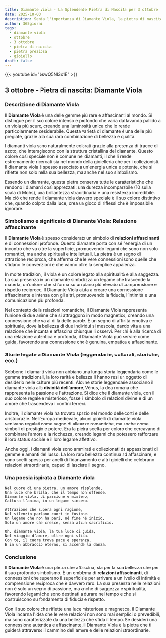 ```yaml
---
title: Diamante Viola - La Splendente Pietra di Nascita per 3 ottobre
date: 2025-10-03
description: Senta l'importanza di Diamante Viola, la pietra di nascita di 3 ottobre che simboleggia Relazione affascinante. Lasci che la sua bellezza e il suo significato illuminino la sua giornata.
author: 365giorni
tags:
  - diamante viola
  - ottobre
  - 3 ottobre
  - pietra di nascita
  - pietra preziosa
  - gioiello
draft: false
---
```


{{< youtube id="bswQ5Nl3x1E" >}}

## 3 ottobre - Pietra di nascita: Diamante Viola

### Descrizione di Diamante Viola

Il **Diamante Viola** è una delle gemme più rare e affascinanti al mondo. Si distingue per il suo colore intenso e profondo che varia dal lavanda pallido a un viola più scuro, creando una luminosità unica che lo rende particolarmente desiderabile. Questa varietà di diamante è una delle più pregiate, grazie alla sua rara combinazione di bellezza e qualità.

I diamanti viola sono naturalmente colorati grazie alla presenza di tracce di azoto, che interagiscono con la struttura cristallina del diamante. Questo colore così speciale non è comune nei diamanti, il che li rende estremamente ricercati sia nel mondo della gioielleria che per i collezionisti. Il diamante viola è spesso associato a un'energia unica e potente, che si riflette non solo nella sua bellezza, ma anche nel suo simbolismo.

Essendo un diamante, questa pietra conserva tutte le caratteristiche che rendono i diamanti così apprezzati: una durezza incomparabile (10 sulla scala di Mohs), una brillantezza straordinaria e una resistenza incredibile. Ma ciò che rende il diamante viola davvero speciale è il suo colore distintivo che, quando colpito dalla luce, crea un gioco di riflessi che è impossibile ignorare.

### Simbolismo e significato di Diamante Viola: Relazione affascinante

Il **Diamante Viola** è spesso considerato un simbolo di **relazioni affascinanti** e di connessioni profonde. Questo diamante porta con sé l'energia di un incontro che va oltre la superficie, promuovendo legami che sono non solo romantici, ma anche spirituali e intellettuali. La pietra è un segno di attrazione reciproca, che afferma che le vere connessioni sono quelle che sfidano le convenzioni e che vanno oltre la semplice apparenza.

In molte tradizioni, il viola è un colore legato alla spiritualità e alla saggezza. La sua presenza in un diamante simbolizza un legame che trascende la materia, un’unione che si forma su un piano più elevato di comprensione e rispetto reciproco. Il Diamante Viola aiuta a creare una connessione affascinante e intensa con gli altri, promuovendo la fiducia, l’intimità e una comunicazione più profonda.

Nel contesto delle relazioni romantiche, il Diamante Viola rappresenta l’unione di due anime che si attraggono in modo magnetico, creando una connessione che va al di là delle parole. È un segno di affinità emotiva e spirituale, dove la bellezza di due individui si mescola, dando vita a una relazione che incanta e affascina chiunque li osservi. Per chi è alla ricerca di una relazione autentica e profonda, il Diamante Viola può servire come guida, favorendo una connessione che è genuina, empatica e affascinante.

### Storie legate a Diamante Viola (leggendarie, culturali, storiche, ecc.)

Sebbene i diamanti viola non abbiano una lunga storia leggendaria come le gemme tradizionali, la loro rarità e bellezza li hanno resi un oggetto di desiderio nelle culture più recenti. Alcune storie leggendarie associano il diamante viola alla **divinità dell’amore**, Vénus, la dea romana che rappresenta la passione e l'attrazione. Si dice che il diamante viola, con il suo colore regale e misterioso, fosse il simbolo di relazioni divine e di un amore che trascendeva i confini terreni.

Inoltre, il diamante viola ha trovato spazio nel mondo delle corti e delle aristocrazie. Nell’Europa medievale, alcuni gioielli di diamante viola venivano regalati come segno di alleanze romantiche, ma anche come simboli di prestigio e potere. Era la pietra scelta per coloro che cercavano di combinare l’amore e la ricchezza, creando legami che potessero rafforzare il loro status sociale e il loro legame affettivo.

Anche oggi, i diamanti viola sono ammirati e collezionati da appassionati di gemme e amanti del lusso. La loro rara bellezza continua ad affascinare, e sono scelti spesso per anelli di fidanzamento e altri gioielli che celebrano relazioni straordinarie, capaci di lasciare il segno.

### Una poesia ispirata a Diamante Viola

```
Nel cuore di una pietra, un amore risplende,
Una luce che brilla, che il tempo non offende.
Diamante viola, di passione e mistero,
Cattura l’anima, in un legame sincero.

Attrazione che supera ogni ragione,
Nel silenzio parlano cuori in fusione.
Un legame che non ha pari, né fine né inizio,
Solo un amore che cresce, senza alcun sacrificio.

Oh, diamante viola, la tua luce ci guida,
Nel viaggio d’amore, oltre ogni sfida.
Con te, il cuore trova pace e speranza,
E in un abbraccio eterno, si accende la danza.
```

### Conclusione

Il **Diamante Viola** è una pietra che affascina, sia per la sua bellezza che per il suo profondo simbolismo. È un emblema di **relazioni affascinanti**, di connessioni che superano il superficiale per arrivare a un livello di intimità e comprensione reciproca che è davvero raro. La sua presenza nelle relazioni non è solo un segno di passione, ma anche di saggezza e spiritualità, favorendo legami che sono destinati a durare nel tempo e che si costruiscono su fondamenta di fiducia e rispetto.

Con il suo colore che riflette una luce misteriosa e magnetica, il Diamante Viola incarna l'idea che le vere relazioni non sono mai semplici o prevedibili, ma sono caratterizzate da una bellezza che sfida il tempo. Se desideri una connessione autentica e affascinante, il Diamante Viola è la pietra che ti guiderà attraverso il cammino dell'amore e delle relazioni straordinarie.